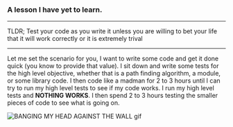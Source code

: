 ### A lesson I have yet to learn.
---
TLDR; Test your code as you write it unless you are willing to bet your life that it will work correctly or it is extremely trival

---

 Let me set the scenario for you, I want to write some code and get it done quick (you know to provide that value). I sit down and write some tests for the high level objective, whether that is a path finding algorithm, a module, or some library code. I then code like a madman for 2 to 3 hours until I can try to run my high level tests to see if my code works. I run my high level tests and **NOTHING WORKS**. I then spend 2 to 3 hours testing the smaller pieces of code to see what is going on.

 ![BANGING MY HEAD AGAINST THE WALL gif](https://media.giphy.com/media/h36vh423PiV9K/giphy.gif) 

 
